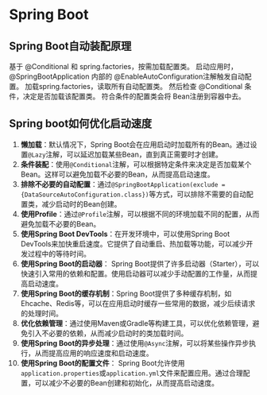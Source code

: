# Spring Boot
## Spring Boot自动装配原理
基于 @Conditional 和 spring.factories，按需加载配置类。
启动应用时，@SpringBootApplication 内部的 @EnableAutoConfiguration注解触发自动配置。
加载spring.factories，读取所有自动配置类。
然后检查 @Conditional 条件，决定是否加载该配置类。
符合条件的配置类会将 Bean注册到容器中去。
## Spring boot如何优化启动速度
1. **懒加载**：默认情况下，Spring Boot会在应用启动时加载所有的Bean。通过设置`@Lazy`注解，可以延迟加载某些Bean，直到真正需要时才创建。
2. **条件装配**：使用`@Conditional`注解，可以根据特定条件来决定是否加载某个Bean。这样可以避免加载不必要的Bean，从而提高启动速度。
3. **排除不必要的自动配置**：通过`@SpringBootApplication(exclude = {DataSourceAutoConfiguration.class})`等方式，可以排除不需要的自动配置类，减少启动时的Bean创建。
4. **使用Profile**：通过`@Profile`注解，可以根据不同的环境加载不同的配置，从而避免加载不必要的Bean。
5. **使用Spring Boot DevTools**：在开发环境中，可以使用Spring Boot DevTools来加快重启速度。它提供了自动重启、热加载等功能，可以减少开发过程中的等待时间。
6. **使用Spring Boot的启动器**：
   Spring Boot提供了许多启动器（Starter），可以快速引入常用的依赖和配置。使用启动器可以减少手动配置的工作量，从而提高启动速度。
7. **使用Spring Boot的缓存机制**：Spring Boot提供了多种缓存机制，如Ehcache、Redis等，可以在应用启动时缓存一些常用的数据，减少后续请求的处理时间。
8. **优化依赖管理**：通过使用Maven或Gradle等构建工具，可以优化依赖管理，避免引入不必要的依赖，从而减少启动时的类加载时间。
9. **使用Spring Boot的异步处理**：通过使用`@Async`注解，可以将某些操作异步执行，从而提高应用的响应速度和启动速度。
10. **使用Spring Boot的配置文件**：
    Spring Boot允许使用`application.properties`或`application.yml`文件来配置应用。通过合理配置，可以减少不必要的Bean创建和初始化，从而提高启动速度。
